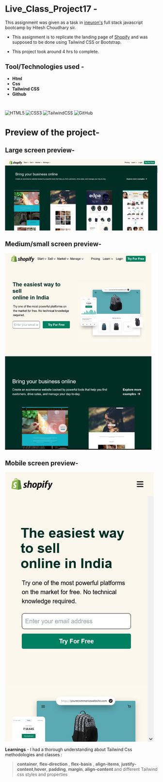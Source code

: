 # Live_Class_Project17 -

This assignment was given as a task in [ineuron's](https://ineuron.ai/course/Full-Stack-JavaScript-Bootcamp-2.0) full stack javascript bootcamp by Hitesh Choudhary sir.

- This assignment is to replicate the landing page of [Shopify](https://www.shopify.com/in) and was supposed to be done using Tailwind CSS or Bootstrap.

- This project took around 4 hrs to complete.

## Tool/Technologies used -

- **Html**
- **Css**
- **Tailwind CSS**
- **Github**

&nbsp;

![HTML5](https://img.shields.io/badge/html5-%23E34F26.svg?style=for-the-badge&logo=html5&logoColor=white) ![CSS3](https://img.shields.io/badge/css3-%231572B6.svg?style=for-the-badge&logo=css3&logoColor=white) ![TailwindCSS](https://img.shields.io/badge/tailwindcss-%2338B2AC.svg?style=for-the-badge&logo=tailwind-css&logoColor=white) ![GitHub](https://img.shields.io/badge/github-%23121011.svg?style=for-the-badge&logo=github&logoColor=white)

# Preview of the project-

## Large screen preview-

![Preview image](markdown-assets/Shopify_Clone-large.png)

## Medium/small screen preview-

![Preview image](markdown-assets/Shopify_Clone-medium.png)

## Mobile screen preview-

![Preview image](markdown-assets/Shopify_Clone-mobile.png)

**Learnings** - I had a thorough understanding about Tailwind Css methodologies and classes :

> **container**, **flex-direction** , **flex-basis** , **align-items**, **justify-content**,**hover**, **padding**, **margin**, **align-content** and different Tailwind css styles and properties
